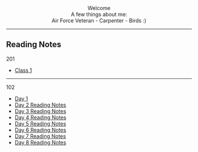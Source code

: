 
<div align ="center"> Welcome </div>
<div align ="center">A few things about me:</div>
<div align ="center"> Air Force Veteran - Carpenter - Birds :)</div>

---
## Reading Notes
201
- [Class 1](reading-notes-3/class-01.md)

---

102


- [Day 1](reading-notes-3/day-1-reading-notes.md)
- [Day 2 Reading Notes](reading-notes-3/day-2-reading-notes.md)
- [Day 3 Reading Notes](reading-notes-3/day-3-reading-notes.md)
- [Day 4 Reading Notes](reading-notes-3/day-4-reading-notes.md)
- [Day 5 Reading Notes](reading-notes-3/day-5-reading-notes.md)
- [Day 6 Reading Notes](reading-notes-3/day-6-reading-notes.md)
- [Day 7 Reading Notes](reading-notes-3/day-7-reading-notes.md)
- [Day 8 Reading Notes](reading-notes-3/day-8-reading-notes.md)